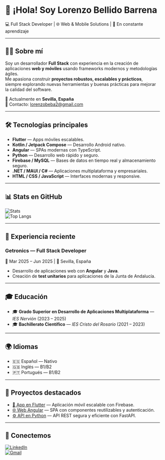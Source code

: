 # 👋 ¡Hola! Soy Lorenzo Bellido Barrena  
💻 Full Stack Developer | 🌐 Web & Mobile Solutions | 🚀 En constante aprendizaje

---

## 🧑‍💻 Sobre mí
Soy un desarrollador **Full Stack** con experiencia en la creación de aplicaciones **web y móviles** usando frameworks modernos y metodologías ágiles.  
Me apasiona construir **proyectos robustos, escalables y prácticos**, siempre explorando nuevas herramientas y buenas prácticas para mejorar la calidad del software.  

📍 Actualmente en **Sevilla, España**  
📧 Contacto: [lorenzobeba2@gmail.com](mailto:lorenzobeba2@gmail.com)  

---

## 🛠️ Tecnologías principales
- **Flutter** — Apps móviles escalables.  
- **Kotlin / Jetpack Compose** — Desarrollo Android nativo.  
- **Angular** — SPAs modernas con TypeScript.  
- **Python** — Desarrollo web rápido y seguro.  
- **Firebase / MySQL** — Bases de datos en tiempo real y almacenamiento seguro.  
- **.NET / MAUI / C#** — Aplicaciones multiplataforma y empresariales.  
- **HTML / CSS / JavaScript** — Interfaces modernas y responsive.  

---

## 📊 Stats en GitHub
![Stats](https://github-readme-stats.vercel.app/api?username=lorenzobellidobarrena&show_icons=true&theme=radical)  
![Top Langs](https://github-readme-stats.vercel.app/api/top-langs/?username=lorenzobellidobarrena&layout=compact&theme=radical)

---

## 💼 Experiencia reciente
### **Getronics** — Full Stack Developer  
📅 Mar 2025 – Jun 2025 | 📍 Sevilla, España  
- Desarrollo de aplicaciones web con **Angular** y **Java**.  
- Creación de **test unitarios** para aplicaciones de la Junta de Andalucía.  

---

## 🎓 Educación
- 🎓 **Grado Superior en Desarrollo de Aplicaciones Multiplataforma** — *IES Nervión* (2023 – 2025)  
- 🎓 **Bachillerato Científico** — *IES Cristo del Rosario* (2021 – 2023)  

---

## 🌍 Idiomas
- 🇪🇸 Español — Nativo  
- 🇬🇧 Inglés — B1/B2  
- 🇵🇹 Portugués — B1/B2  

---

## 🚀 Proyectos destacados
- [📱 App en Flutter](#) — Aplicación móvil escalable con Firebase.  
- [🌐 Web Angular](#) — SPA con componentes reutilizables y autenticación.  
- [⚙️ API en Python](#) — API REST segura y eficiente con FastAPI.  

---

## 🤝 Conectemos
[![LinkedIn](https://img.shields.io/badge/LinkedIn-0077B5?style=for-the-badge&logo=linkedin&logoColor=white)](https://linkedin.com/in/lorenzobeba)  
[![Gmail](https://img.shields.io/badge/Email-D14836?style=for-the-badge&logo=gmail&logoColor=white)](mailto:lorenzobeba2@gmail.com)  
